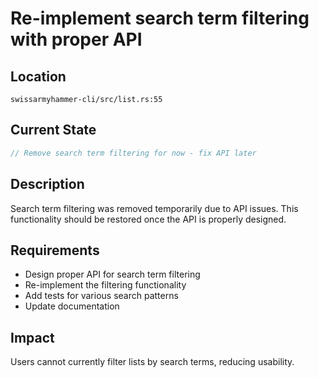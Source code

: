 # Re-implement search term filtering with proper API

## Location
`swissarmyhammer-cli/src/list.rs:55`

## Current State
```rust
// Remove search term filtering for now - fix API later
```

## Description
Search term filtering was removed temporarily due to API issues. This functionality should be restored once the API is properly designed.

## Requirements
- Design proper API for search term filtering
- Re-implement the filtering functionality
- Add tests for various search patterns
- Update documentation

## Impact
Users cannot currently filter lists by search terms, reducing usability.